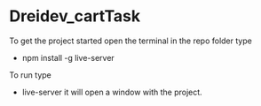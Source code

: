 # Dreidev_cartTask

To get the project started
open the terminal in the repo folder
type
- npm install -g live-server

To run type
- live-server
it will open a window with the project.
